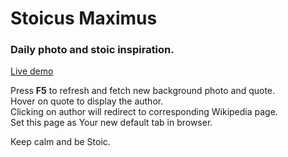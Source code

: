 
# Stoicus Maximus

### Daily photo and stoic inspiration.  
[Live demo](https://stoicusmaximus.netlify.com/)  

Press **F5** to refresh and fetch new background photo and quote.  
Hover on quote to display the author.  
Clicking on author will redirect to corresponding Wikipedia page.  
Set this page as Your new default tab in browser.  

Keep calm and be Stoic.

